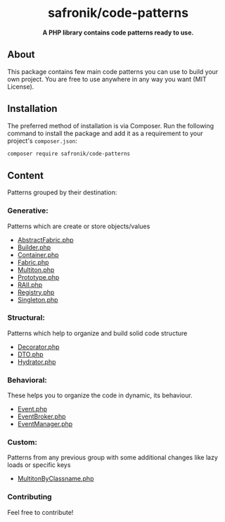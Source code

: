 <h1 align="center">safronik/code-patterns</h1>
<p align="center">
    <strong>A PHP library contains code patterns ready to use.</strong>
</p>
<p align="center">
    <!--a href="https://php.net"><img src="https://img.shields.io/packagist/php-v/ramsey/uuid.svg?style=flat-square&colorB=%238892BF" alt="PHP Programming Language"></a>
    <a href="https://github.com/ramsey/uuid/blob/4.x/LICENSE"><img src="https://img.shields.io/packagist/l/ramsey/uuid.svg?style=flat-square&colorB=darkcyan" alt="Read License"></a>
    <a href="https://github.com/ramsey/uuid/actions/workflows/continuous-integration.yml"><img src="https://img.shields.io/github/actions/workflow/status/ramsey/uuid/continuous-integration.yml?branch=4.x&logo=github&style=flat-square" alt="Build Status"></a>
    <a href="https://app.codecov.io/gh/ramsey/uuid/branch/4.x"><img src="https://img.shields.io/codecov/c/github/ramsey/uuid/4.x?label=codecov&logo=codecov&style=flat-square" alt="Codecov Code Coverage"></a>
    <a href="https://shepherd.dev/github/ramsey/uuid"><img src="https://img.shields.io/endpoint?style=flat-square&url=https%3A%2F%2Fshepherd.dev%2Fgithub%2Framsey%2Fuuid%2Fcoverage" alt="Psalm Type Coverage"></a-->
</p>

## About

This package contains few main code patterns you can use to build your own project. You are free to use anywhere in any way you want (MIT License).

## Installation

The preferred method of installation is via Composer. Run the following
command to install the package and add it as a requirement to your project's
`composer.json`:

```bash
composer require safronik/code-patterns
```

## Content

Patterns grouped by their destination:

### Generative:

Patterns which are create or store objects/values

- [AbstractFabric.php](src%2FGenerative%2FAbstractFabric.php)
- [Builder.php](src%2FGenerative%2FBuilder.php)
- [Container.php](src%2FGenerative%2FContainer.php)
- [Fabric.php](src%2FGenerative%2FFabric.php)
- [Multiton.php](src%2FGenerative%2FMultiton.php)
- [Prototype.php](src%2FGenerative%2FPrototype.php)
- [RAII.php](src%2FGenerative%2FRAII.php)
- [Registry.php](src%2FGenerative%2FRegistry.php)
- [Singleton.php](src%2FGenerative%2FSingleton.php)

### Structural:

Patterns which help to organize and build solid code structure

- [Decorator.php](src%2FStructural%2FDecorator.php)
- [DTO.php](src%2FStructural%2FDTO.php)
- [Hydrator.php](src%2FStructural%2FHydrator.php)

### Behavioral:

These helps you to organize the code in dynamic, its behaviour.

- [Event.php](src%2FBehavioral%2FEvent.php)
- [EventBroker.php](src%2FBehavioral%2FEventBroker.php)
- [EventManager.php](src%2FBehavioral%2FEventManager.php)

### Custom:

Patterns from any previous group with some additional changes like lazy loads or specific keys 

- [MultitonByClassname.php](src%2FCustom%2FMultitonByClassname.php)

### Contributing

Feel free to contribute!
